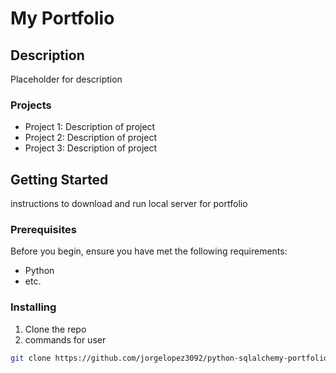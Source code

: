 # My Portfolio

## Description

Placeholder for description

### Projects

- Project 1: Description of project
- Project 2: Description of project
- Project 3: Description of project

## Getting Started

instructions to download and run local server for portfolio

### Prerequisites

Before you begin, ensure you have met the following requirements:

- Python
- etc.

### Installing
1. Clone the repo
2. commands for user

```bash
git clone https://github.com/jorgelopez3092/python-sqlalchemy-portfolio-master